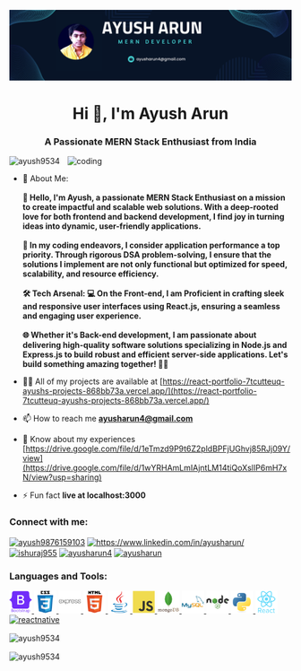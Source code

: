 
![logo](https://github.com/AYUSH9534/AYUSH9534/blob/main/bcg.png)
<h1 align="center">Hi 👋, I'm Ayush Arun</h1>
<h3 align="center">A Passionate MERN Stack Enthusiast from India</h3>
<img align="right" alt="coding" width="400" src="https://media4.giphy.com/media/qgQUggAC3Pfv687qPC/giphy.gif">
<p align="left"> <img src="https://komarev.com/ghpvc/?username=ayush9534&label=Profile%20views&color=0e75b6&style=flat" alt="ayush9534" /> </p>

- 💫 About Me:<br><br> **👋 Hello, I'm Ayush, a passionate MERN Stack Enthusiast on a mission to create impactful and scalable web solutions. With a deep-rooted love for both frontend and backend development, I find joy in turning ideas into dynamic, user-friendly applications.<br><br> 🚀 In my coding endeavors, I consider application performance a top priority. Through rigorous DSA problem-solving, I ensure that the solutions I implement are not only functional but optimized for speed, scalability, and resource efficiency.<br><br>🛠️ Tech Arsenal: 💻 On the Front-end, I am Proficient in crafting sleek and responsive user interfaces using React.js, ensuring a seamless and engaging user experience.<br><br> 🌐 Whether it's Back-end development, I am passionate about delivering high-quality software solutions specializing in Node.js and Express.js to build robust and efficient server-side applications. Let's build something amazing together! 🤝🏻**

- 👨‍💻 All of my projects are available at [https://react-portfolio-7tcutteuq-ayushs-projects-868bb73a.vercel.app/](https://react-portfolio-7tcutteuq-ayushs-projects-868bb73a.vercel.app/)

- 📫 How to reach me **ayusharun4@gmail.com**

- 📄 Know about my experiences [https://drive.google.com/file/d/1eTmzd9P9t6Z2pldBPFjUGhvj85RJj09Y/view](https://drive.google.com/file/d/1wYRHAmLmIAjntLM14tiQoXslIP6mH7xN/view?usp=sharing)

- ⚡ Fun fact **live at localhost:3000**

<h3 align="left">Connect with me:</h3>
<p align="left">
<a href="https://twitter.com/ayush9876159103" target="blank"><img align="center" src="https://raw.githubusercontent.com/rahuldkjain/github-profile-readme-generator/master/src/images/icons/Social/twitter.svg" alt="ayush9876159103" height="30" width="40" /></a>
<a href="https://linkedin.com/in/ayusharun/" target="blank"><img align="center" src="https://raw.githubusercontent.com/rahuldkjain/github-profile-readme-generator/master/src/images/icons/Social/linked-in-alt.svg" alt="https://www.linkedin.com/in/ayusharun/" height="30" width="40" /></a>
<a href="https://instagram.com/ishuraj955" target="blank"><img align="center" src="https://raw.githubusercontent.com/rahuldkjain/github-profile-readme-generator/master/src/images/icons/Social/instagram.svg" alt="ishuraj955" height="30" width="40" /></a>
<a href="https://www.hackerrank.com/ayusharun4" target="blank"><img align="center" src="https://raw.githubusercontent.com/rahuldkjain/github-profile-readme-generator/master/src/images/icons/Social/hackerrank.svg" alt="ayusharun4" height="30" width="40" /></a>
<a href="https://auth.geeksforgeeks.org/user/ayusharun" target="blank"><img align="center" src="https://raw.githubusercontent.com/rahuldkjain/github-profile-readme-generator/master/src/images/icons/Social/geeks-for-geeks.svg" alt="ayusharun" height="30" width="40" /></a>
</p>

<h3 align="left">Languages and Tools:</h3>
<p align="left"> <a href="https://getbootstrap.com" target="_blank" rel="noreferrer"> <img src="https://raw.githubusercontent.com/devicons/devicon/master/icons/bootstrap/bootstrap-plain-wordmark.svg" alt="bootstrap" width="40" height="40"/> </a> <a href="https://www.w3schools.com/css/" target="_blank" rel="noreferrer"> <img src="https://raw.githubusercontent.com/devicons/devicon/master/icons/css3/css3-original-wordmark.svg" alt="css3" width="40" height="40"/> </a> <a href="https://expressjs.com" target="_blank" rel="noreferrer"> <img src="https://raw.githubusercontent.com/devicons/devicon/master/icons/express/express-original-wordmark.svg" alt="express" width="40" height="40"/> </a> <a href="https://www.w3.org/html/" target="_blank" rel="noreferrer"> <img src="https://raw.githubusercontent.com/devicons/devicon/master/icons/html5/html5-original-wordmark.svg" alt="html5" width="40" height="40"/> </a> <a href="https://www.java.com" target="_blank" rel="noreferrer"> <img src="https://raw.githubusercontent.com/devicons/devicon/master/icons/java/java-original.svg" alt="java" width="40" height="40"/> </a> <a href="https://developer.mozilla.org/en-US/docs/Web/JavaScript" target="_blank" rel="noreferrer"> <img src="https://raw.githubusercontent.com/devicons/devicon/master/icons/javascript/javascript-original.svg" alt="javascript" width="40" height="40"/> </a> <a href="https://www.mongodb.com/" target="_blank" rel="noreferrer"> <img src="https://raw.githubusercontent.com/devicons/devicon/master/icons/mongodb/mongodb-original-wordmark.svg" alt="mongodb" width="40" height="40"/> </a> <a href="https://www.mysql.com/" target="_blank" rel="noreferrer"> <img src="https://raw.githubusercontent.com/devicons/devicon/master/icons/mysql/mysql-original-wordmark.svg" alt="mysql" width="40" height="40"/> </a> <a href="https://nodejs.org" target="_blank" rel="noreferrer"> <img src="https://raw.githubusercontent.com/devicons/devicon/master/icons/nodejs/nodejs-original-wordmark.svg" alt="nodejs" width="40" height="40"/> </a> <a href="https://www.python.org" target="_blank" rel="noreferrer"> <img src="https://raw.githubusercontent.com/devicons/devicon/master/icons/python/python-original.svg" alt="python" width="40" height="40"/> </a> <a href="https://reactjs.org/" target="_blank" rel="noreferrer"> <img src="https://raw.githubusercontent.com/devicons/devicon/master/icons/react/react-original-wordmark.svg" alt="react" width="40" height="40"/> </a> <a href="https://reactnative.dev/" target="_blank" rel="noreferrer"> <img src="https://reactnative.dev/img/header_logo.svg" alt="reactnative" width="40" height="40"/> </a> </p>

<p><img align="center" src="https://github-readme-stats.vercel.app/api/top-langs?username=ayush9534&show_icons=true&locale=en&layout=compact" alt="ayush9534" /></p>

<p><img align="center" src="https://github-readme-streak-stats.herokuapp.com/?user=ayush9534&" alt="ayush9534" /></p>
